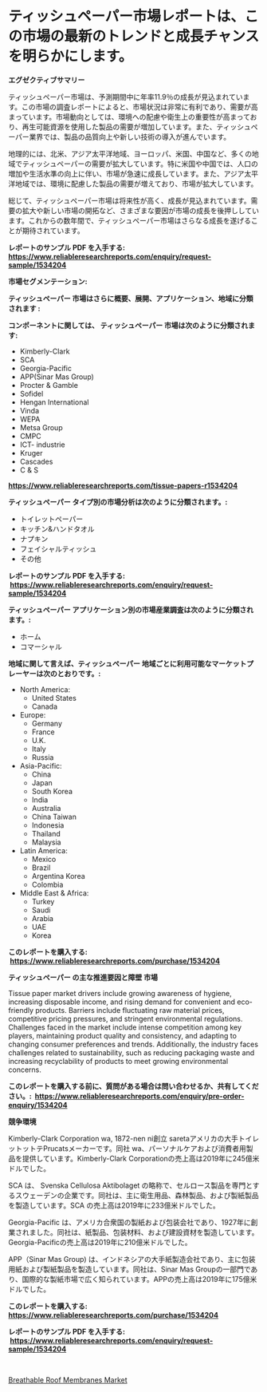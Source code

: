 <p><h1>ティッシュペーパー市場レポートは、この市場の最新のトレンドと成長チャンスを明らかにします。</h1></p><p><strong>エグゼクティブサマリー</strong></p>
<p><p>ティッシュペーパー市場は、予測期間中に年率11.9％の成長が見込まれています。この市場の調査レポートによると、市場状況は非常に有利であり、需要が高まっています。市場動向としては、環境への配慮や衛生上の重要性が高まっており、再生可能資源を使用した製品の需要が増加しています。また、ティッシュペーパー業界では、製品の品質向上や新しい技術の導入が進んでいます。</p><p>地理的には、北米、アジア太平洋地域、ヨーロッパ、米国、中国など、多くの地域でティッシュペーパーの需要が拡大しています。特に米国や中国では、人口の増加や生活水準の向上に伴い、市場が急速に成長しています。また、アジア太平洋地域では、環境に配慮した製品の需要が増えており、市場が拡大しています。</p><p>総じて、ティッシュペーパー市場は将来性が高く、成長が見込まれています。需要の拡大や新しい市場の開拓など、さまざまな要因が市場の成長を後押ししています。これからの数年間で、ティッシュペーパー市場はさらなる成長を遂げることが期待されています。</p></p>
<p><strong>レポートのサンプル PDF を入手する: <a href="https://www.reliableresearchreports.com/enquiry/request-sample/1534204">https://www.reliableresearchreports.com/enquiry/request-sample/1534204</a></strong></p>
<p><strong>市場セグメンテーション:</strong></p>
<p><strong> ティッシュペーパー 市場はさらに概要、展開、アプリケーション、地域に分類されます :</strong></p>
<p><strong>コンポーネントに関しては、 ティッシュペーパー 市場は次のように分類されます: &nbsp;</strong></p>
<p><ul><li>Kimberly-Clark</li><li>SCA</li><li>Georgia-Pacific</li><li>APP(Sinar Mas Group)</li><li>Procter & Gamble</li><li>Sofidel</li><li>Hengan International</li><li>Vinda</li><li>WEPA</li><li>Metsa Group</li><li>CMPC</li><li>ICT- industrie</li><li>Kruger</li><li>Cascades</li><li>C & S</li></ul></p>
<p><strong><a href="https://www.reliableresearchreports.com/tissue-papers-r1534204">https://www.reliableresearchreports.com/tissue-papers-r1534204</a></strong></p>
<p><strong> ティッシュペーパー タイプ別の市場分析は次のように分類されます。:</strong></p>
<p><ul><li>トイレットペーパー</li><li>キッチン&ハンドタオル</li><li>ナプキン</li><li>フェイシャルティッシュ</li><li>その他</li></ul></p>
<p><strong>レポートのサンプル PDF を入手する: &nbsp;<a href="https://www.reliableresearchreports.com/enquiry/request-sample/1534204">https://www.reliableresearchreports.com/enquiry/request-sample/1534204</a></strong></p>
<p><strong> ティッシュペーパー アプリケーション別の市場産業調査は次のように分類されます。:</strong></p>
<p><ul><li>ホーム</li><li>コマーシャル</li></ul></p>
<p><strong>地域に関して言えば、ティッシュペーパー 地域ごとに利用可能なマーケットプレーヤーは次のとおりです。:</strong></p>
<p><ul>
    <li>
        North America:
        <ul>
            <li>United States</li>
            <li>Canada</li>
        </ul>
    </li>
    <li>
        Europe:
        <ul>
            <li>Germany</li>
            <li>France</li>
            <li>U.K.</li>
            <li>Italy</li>
            <li>Russia</li>
        </ul>
    </li>
    <li>
        Asia-Pacific:
        <ul>
            <li>China</li>
            <li>Japan</li>
            <li>South Korea</li>
            <li>India</li>
            <li>Australia</li>
            <li>China Taiwan</li>
            <li>Indonesia</li>
            <li>Thailand</li>
            <li>Malaysia</li>
        </ul>
    </li>
    <li>
        Latin America:
        <ul>
            <li>Mexico</li>
            <li>Brazil</li>
            <li>Argentina Korea</li>
            <li>Colombia</li>
        </ul>
    </li>
    <li>
        Middle East & Africa:
        <ul>
            <li>Turkey</li>
            <li>Saudi</li>
            <li>Arabia</li>
            <li>UAE</li>
            <li>Korea</li>
        </ul>
    </li>
    </ul></p>
<p><strong>このレポートを購入する: &nbsp;<a href="https://www.reliableresearchreports.com/purchase/1534204">https://www.reliableresearchreports.com/purchase/1534204</a></strong></p>
<p><strong>ティッシュペーパー の主な推進要因と障壁 市場</strong></p>
<p><p>Tissue paper market drivers include growing awareness of hygiene, increasing disposable income, and rising demand for convenient and eco-friendly products. Barriers include fluctuating raw material prices, competitive pricing pressures, and stringent environmental regulations. Challenges faced in the market include intense competition among key players, maintaining product quality and consistency, and adapting to changing consumer preferences and trends. Additionally, the industry faces challenges related to sustainability, such as reducing packaging waste and increasing recyclability of products to meet growing environmental concerns.</p></p>
<p><strong>このレポートを購入する前に、質問がある場合は問い合わせるか、共有してください。:&nbsp; <a href="https://www.reliableresearchreports.com/enquiry/pre-order-enquiry/1534204">https://www.reliableresearchreports.com/enquiry/pre-order-enquiry/1534204</a></strong></p>
<p><strong>競争環境</strong></p>
<p><p>Kimberly-Clark Corporation wa, 1872-nen ni創立 saretaアメリカの大手トイレットットテPrucatsメーカーです。同社 wa、パーソナルケアおよび消費者用製品を提供しています。Kimberly-Clark Corporationの売上高は2019年に245億米ドルでした。</p><p>SCA は、 Svenska Cellulosa Aktibolaget の略称で、セルロース製品を専門とするスウェーデンの企業です。同社は、主に衛生用品、森林製品、および製紙製品を製造しています。SCA の売上高は2019年に233億米ドルでした。</p><p>Georgia-Pacific は、アメリカ合衆国の製紙および包装会社であり、1927年に創業されました。同社は、紙製品、包装材料、および建設資材を製造しています。Georgia-Pacificの売上高は2019年に210億米ドルでした。</p><p>APP（Sinar Mas Group) は、インドネシアの大手紙製造会社であり、主に包装用紙および製紙製品を製造しています。同社は、Sinar Mas Groupの一部門であり、国際的な製紙市場で広く知られています。APPの売上高は2019年に175億米ドルでした。</p></p>
<p><strong>このレポートを購入する: &nbsp; <a href="https://www.reliableresearchreports.com/purchase/1534204">https://www.reliableresearchreports.com/purchase/1534204</a></strong></p>
<p><strong>レポートのサンプル PDF を入手する: &nbsp;<a href="https://www.reliableresearchreports.com/enquiry/request-sample/1534204">https://www.reliableresearchreports.com/enquiry/request-sample/1534204</a></strong><strong></strong></p>
<p>&nbsp;</p>
<p><p><a href="https://cautious-neon-760.notion.site/Breathable-Roof-Membranes-Market-Provides-Detailed-Segmentation-of-this-Market-based-on-Type-Applic-8e029a9401c64d94a9e021526da79338">Breathable Roof Membranes Market</a></p></p>